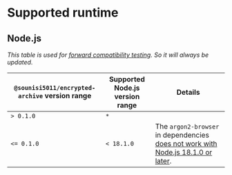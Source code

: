 # Supported runtime

## Node.js

_This table is used for [forward compatibility testing](../tests/compatibility.ts). So it will always be updated._

| `@sounisi5011/encrypted-archive` version range | Supported Node.js version range | Details |
|-|-|-|
| `> 0.1.0` | `*` | |
| `<= 0.1.0` | `< 18.1.0` | The `argon2-browser` in dependencies [does not work with Node.js 18.1.0 or later](https://github.com/antelle/argon2-browser/issues/81). |
